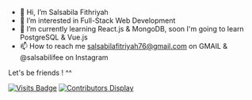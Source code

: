 - 👋 Hi, I’m Salsabila Fithriyah
- 👀 I’m interested in Full-Stack Web Development
- 🌱 I’m currently learning React.js & MongoDB, soon I'm going to learn PostgreSQL & Vue.js
- 📫 How to reach me salsabilafitriyah76@gmail.com on GMAIL & @salsabilifee on Instagram

Let's be friends ! ^^


[![Visits Badge](https://badges.pufler.dev/visits/salsabilaf19/salsabilaf19)](https://badges.pufler.dev) 
[![Contributors Display](https://badges.pufler.dev/contributors/salsabilaf19/badge-it?size=50&padding=5&perRow=10&bots=true)](https://badges.pufler.dev)



